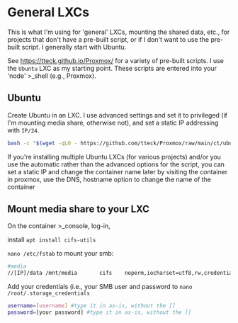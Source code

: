 # General LXCs

This is what I'm using for 'general' LXCs, mounting the shared data, etc., for projects that don't have a pre-built script, or if I don't want to use the pre-built script. I generally start with Ubuntu.

See https://tteck.github.io/Proxmox/ for a variety of pre-built scripts. I use the `Ubuntu` LXC as my starting point. These scripts are entered into your 'node' >_shell (e.g., Proxmox).

## Ubuntu 

Create Ubuntu in an LXC. I use advanced settings and set it to privileged (if I'm mounting media share, otherwise not), and set a static IP addressing with `IP/24`.

```bash
bash -c "$(wget -qLO - https://github.com/tteck/Proxmox/raw/main/ct/ubuntu.sh)"
```

If you're installing multiple Ubuntu LXCs (for various projects) and/or you use the automatic rather than the advanced options for the script, you can set a static IP and change the container name later by visiting the container in proxmox, use the DNS, hostname option to change the name of the container

## Mount media share to your LXC

On the container >_console, log-in,

install `apt install cifs-utils`

`nano /etc/fstab` to mount your smb:

```bash
#media
//[IP]/data /mnt/media       cifs    noperm,iocharset=utf8,rw,credentials=/root/.storage_credentials,uid=1000,gid=1000,file_mode=0660,dir_mode=0770 0       0
```

Add your credentials (i.e., your SMB user and password to `nano /root/.storage_credentials`

```bash
username=[username] #type it in as-is, without the []
password=[your password] #type it in as-is, without the []
```

